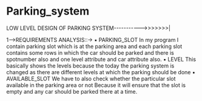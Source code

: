 # Parking_system
LOW LEVEL DESIGN OF PARKING SYSTEM----------->>>>>>>|
   
1-->REQUIREMENTS ANALYSIS::->
    ▪︎ PARKING_SLOT
       In my program I contain parking slot which is at the parking area and each parking slot 
       contains some rows in which the car should be parked and there is spotnumber also and one
       level attribute and car attribute also.
    ▪︎ LEVEL
       This basically shows the levels because the today the parking system is changed as there are different 
       levels at which the parking should be done
    ▪︎ AVAILABLE_SLOT
       We have to also check whether the particular slot available in the parking area or not
       Because it will ensure that the slot is empty and any car should be parked there at a time.
   

